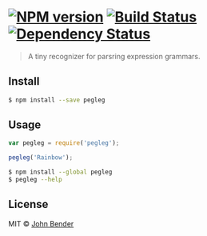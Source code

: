 #  [![NPM version][npm-image]][npm-url] [![Build Status][travis-image]][travis-url] [![Dependency Status][daviddm-image]][daviddm-url]

> A tiny recognizer for parsring expression grammars.


## Install

```sh
$ npm install --save pegleg
```


## Usage

```js
var pegleg = require('pegleg');

pegleg('Rainbow');
```

```sh
$ npm install --global pegleg
$ pegleg --help
```


## License

MIT © [John Bender](johnbender.us)


[npm-image]: https://badge.fury.io/js/pegleg.svg
[npm-url]: https://npmjs.org/package/pegleg
[travis-image]: https://travis-ci.org/johnbender/pegleg.svg?branch=master
[travis-url]: https://travis-ci.org/johnbender/pegleg
[daviddm-image]: https://david-dm.org/johnbender/pegleg.svg?theme=shields.io
[daviddm-url]: https://david-dm.org/johnbender/pegleg
